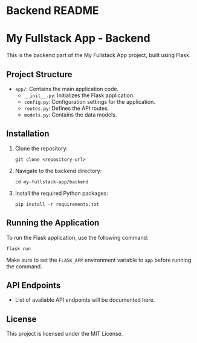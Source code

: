 # Backend README

# My Fullstack App - Backend

This is the backend part of the My Fullstack App project, built using Flask. 

## Project Structure

- `app/`: Contains the main application code.
  - `__init__.py`: Initializes the Flask application.
  - `config.py`: Configuration settings for the application.
  - `routes.py`: Defines the API routes.
  - `models.py`: Contains the data models.

## Installation

1. Clone the repository:
   ```
   git clone <repository-url>
   ```

2. Navigate to the backend directory:
   ```
   cd my-fullstack-app/backend
   ```

3. Install the required Python packages:
   ```
   pip install -r requirements.txt
   ```

## Running the Application

To run the Flask application, use the following command:
```
flask run
```

Make sure to set the `FLASK_APP` environment variable to `app` before running the command.

## API Endpoints

- List of available API endpoints will be documented here.

## License

This project is licensed under the MIT License.